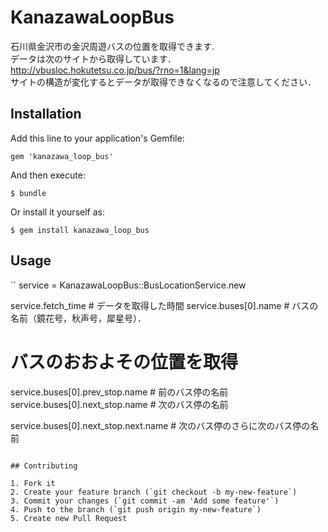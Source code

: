 # KanazawaLoopBus

石川県金沢市の金沢周遊バスの位置を取得できます.  
データは次のサイトから取得しています． http://vbusloc.hokutetsu.co.jp/bus/?rno=1&lang=jp  
サイトの構造が変化するとデータが取得できなくなるので注意してください．

## Installation

Add this line to your application's Gemfile:

    gem 'kanazawa_loop_bus'

And then execute:

    $ bundle

Or install it yourself as:

    $ gem install kanazawa_loop_bus

## Usage

``
service = KanazawaLoopBus::BusLocationService.new

service.fetch_time # データを取得した時間
service.buses[0].name # バスの名前（鏡花号，秋声号，犀星号）．

# バスのおおよその位置を取得
service.buses[0].prev_stop.name # 前のバス停の名前
service.buses[0].next_stop.name # 次のバス停の名前

service.buses[0].next_stop.next.name # 次のバス停のさらに次のバス停の名前
```

## Contributing

1. Fork it
2. Create your feature branch (`git checkout -b my-new-feature`)
3. Commit your changes (`git commit -am 'Add some feature'`)
4. Push to the branch (`git push origin my-new-feature`)
5. Create new Pull Request

